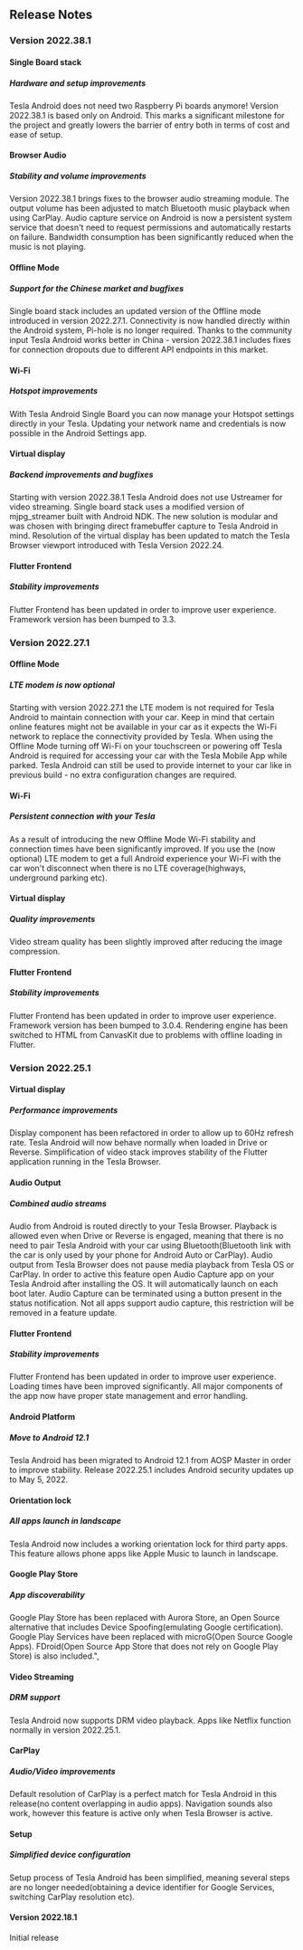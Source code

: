 ## Release Notes

### Version 2022.38.1

#### Single Board stack
##### Hardware and setup improvements

Tesla Android does not need two Raspberry Pi boards anymore!
Version 2022.38.1 is based only on Android.
This marks a significant milestone for the project and greatly lowers the barrier of entry both in terms of cost and ease of setup.

#### Browser Audio
##### Stability and volume improvements

Version 2022.38.1 brings fixes to the browser audio streaming module.
The output volume has been adjusted to match Bluetooth music playback when using CarPlay.
Audio capture service on Android is now a persistent system service that doesn't need to request permissions and automatically restarts on failure.
Bandwidth consumption has been significantly reduced when the music is not playing.

#### Offline Mode
##### Support for the Chinese market and bugfixes

Single board stack includes an updated version of the Offline mode introduced in version 2022.27.1. Connectivity is now handled directly within the Android system, Pi-hole is no longer required.
Thanks to the community input Tesla Android works better in China - version 2022.38.1 includes fixes for connection dropouts due to different API endpoints in this market.

#### Wi-Fi
##### Hotspot improvements

With Tesla Android Single Board you can now manage your Hotspot settings directly in your Tesla.
Updating your network name and credentials is now possible in the Android Settings app.

#### Virtual display
##### Backend improvements and bugfixes

Starting with version 2022.38.1 Tesla Android does not use Ustreamer for video streaming.
Single board stack uses a modified version of mjpg_streamer built with Android NDK.
The new solution is modular and was chosen with bringing direct framebuffer capture to Tesla Android in mind.
Resolution of the virtual display has been updated to match the Tesla Browser viewport introduced with Tesla Version 2022.24.

#### Flutter Frontend
##### Stability improvements

Flutter Frontend has been updated in order to improve user experience.
Framework version has been bumped to 3.3.

### Version 2022.27.1

####  Offline Mode
#####  LTE modem is now optional

Starting with version 2022.27.1 the LTE modem is not required for Tesla Android to maintain connection with your car.
Keep in mind that certain online features might not be available in your car as it expects the Wi-Fi network to replace the connectivity provided by Tesla.
When using the Offline Mode turning off Wi-Fi on your touchscreen or powering off Tesla Android is required for accessing your car with the Tesla Mobile App while parked.
Tesla Android can still be used to provide internet to your car like in previous build - no extra configuration changes are required.

####  Wi-Fi
#####  Persistent connection with your Tesla

As a result of introducing the new Offline Mode Wi-Fi stability and connection times have been significantly improved.
If you use the (now optional) LTE modem to get a full Android experience your Wi-Fi with the car won't disconnect when there is no LTE coverage(highways, underground parking etc).

####  Virtual display
#####  Quality improvements

Video stream quality has been slightly improved after reducing the image compression.

####  Flutter Frontend
#####  Stability improvements

Flutter Frontend has been updated in order to improve user experience.
Framework version has been bumped to 3.0.4. Rendering engine has been switched to HTML from CanvasKit due to problems with offline loading in Flutter.

### Version 2022.25.1

####  Virtual display
#####  Performance improvements 

Display component has been refactored in order to allow up to 60Hz refresh rate.
Tesla Android will now behave normally when loaded in Drive or Reverse.
Simplification of video stack improves stability of the Flutter application running in the Tesla Browser.

####  Audio Output
#####  Combined audio streams

Audio from Android is routed directly to your Tesla Browser.
Playback is allowed even when Drive or Reverse is engaged, meaning that there is no need to pair Tesla Android with your car using Bluetooth(Bluetooth link with the car is only used by your phone for Android Auto or CarPlay).
Audio output from Tesla Browser does not pause media playback from Tesla OS or CarPlay.
In order to active this feature open Audio Capture app on your Tesla Android after installing the OS. It will automatically launch on each boot later. Audio Capture can be terminated using a button present in the status notification.
Not all apps support audio capture, this restriction will be removed in a feature update.

####  Flutter Frontend
#####  Stability improvements

Flutter Frontend has been updated in order to improve user experience.
Loading times have been improved significantly.
All major components of the app now have proper state management and error handling.

####  Android Platform
#####  Move to Android 12.1

Tesla Android has been migrated to Android 12.1 from AOSP Master in order to improve stability.
Release 2022.25.1 includes Android security updates up to May 5, 2022.

####  Orientation lock
#####  All apps launch in landscape

Tesla Android now includes a working orientation lock for third party apps.
This feature allows phone apps like Apple Music to launch in landscape.

####  Google Play Store
#####  App discoverability

Google Play Store has been replaced with Aurora Store, an Open Source alternative that includes Device Spoofing(emulating Google certification).
Google Play Services have been replaced with microG(Open Source Google Apps).
FDroid(Open Source App Store that does not rely on Google Play Store) is also included.",

####  Video Streaming
#####  DRM support

Tesla Android now supports DRM video playback. Apps like Netflix function normally in version 2022.25.1.

####  CarPlay
#####  Audio/Video improvements

Default resolution of CarPlay is a perfect match for Tesla Android in this release(no content overlapping in audio apps).
Navigation sounds also work, however this feature is active only when Tesla Browser is active.

####  Setup
#####  Simplified device configuration

Setup process of Tesla Android has been simplified, meaning several steps are no longer needed(obtaining a device identifier for Google Services, switching CarPlay resolution etc).

#### Version 2022.18.1

Initial release
